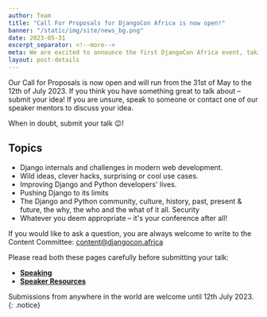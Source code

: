 ```yaml
---
author: Team
title: "Call For Proposals for DjangoCon Africa is now open!"
banner: "/static/img/site/news_bg.png"
date: 2023-05-31
excerpt_separator: <!--more-->
meta: We are excited to announce the first DjangoCon Africa event, taking place this year in Zanzibar, Tanzania, from 6th - 11th November 2023!
layout: post-details
---
```


Our Call for Proposals is now open and will run from the 31st of May to the 12th of July 2023. 
If you think you have something great to talk about – submit your idea! If you are unsure, speak to someone or contact one of our speaker mentors to discuss your idea. 
<!--more-->
When in doubt, submit your talk 😉!

## Topics

- Django internals and challenges in modern web development.
- Wild ideas, clever hacks, surprising or cool use cases.
- Improving Django and Python developers' lives.
- Pushing Django to its limits
- The Django and Python community, culture, history, past, present & future, the why, the who and the what of it all.
Security
- Whatever you deem appropriate – it's your conference after all!

If you would like to ask a question, you are always welcome to write to the Content Committee: [content@djangocon.africa](mailto:content@djangocon.africa)

Please read both these pages carefully before submitting your talk:
- [**Speaking**](/talks)
- [**Speaker Resources**](/speaker-resources)

<!-- <button class="proposal-post-button text-center" onclick="window.location.href='/talks'">SUBMIT A PROPOSAL</button> -->


Submissions from anywhere in the world are welcome until 12th July 2023.
{: .notice}

